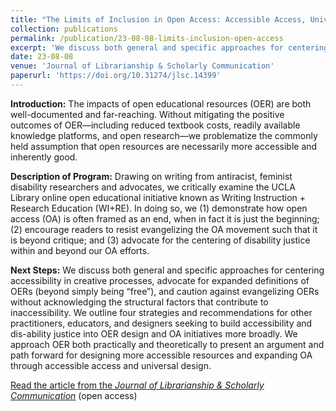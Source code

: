 ```yaml
---
title: "The Limits of Inclusion in Open Access: Accessible Access, Universal Design, and Open Educational Resources"
collection: publications
permalink: /publication/23-08-08-limits-inclusion-open-access
excerpt: 'We discuss both general and specific approaches for centering accessibility in creative processes, advocate for expanded definitions of OERs (beyond simply being “free”), and caution against evangelizing OERs without acknowledging the structural factors that contribute to inaccessibility.'
date: 23-08-08
venue: 'Journal of Librarianship & Scholarly Communication'
paperurl: 'https://doi.org/10.31274/jlsc.14399'
--- 
```

**Introduction:** The impacts of open educational resources (OER) are both well-documented and far-reaching. Without mitigating the positive outcomes of OER—including reduced textbook costs, readily available knowledge platforms, and open research—we problematize the commonly held assumption that open resources are necessarily more accessible and inherently good. 

**Description of Program:** Drawing on writing from antiracist, feminist disability researchers and advocates, we critically examine the UCLA Library online open educational initiative known as Writing Instruction + Research Education (WI+RE). In doing so, we (1) demonstrate how open access (OA) is often framed as an end, when in fact it is just the beginning; (2) encourage readers to resist evangelizing the OA movement such that it is beyond critique; and (3) advocate for the centering of disability justice within and beyond our OA efforts. 

**Next Steps:** We discuss both general and specific approaches for centering accessibility in creative processes, advocate for expanded definitions of OERs (beyond simply being “free”), and caution against evangelizing OERs without acknowledging the structural factors that contribute to inaccessibility. We outline four strategies and recommendations for other practitioners, educators, and designers seeking to build accessibility and dis-ability justice into OER design and OA initiatives more broadly. We approach OER both practically and theoretically to present an argument and path forward for designing more accessible resources and expanding OA through accessible access and universal design.

[Read the article from the _Journal of Librarianship & Scholarly Communication_](https://doi.org/10.31274/jlsc.14399) (open access) 
